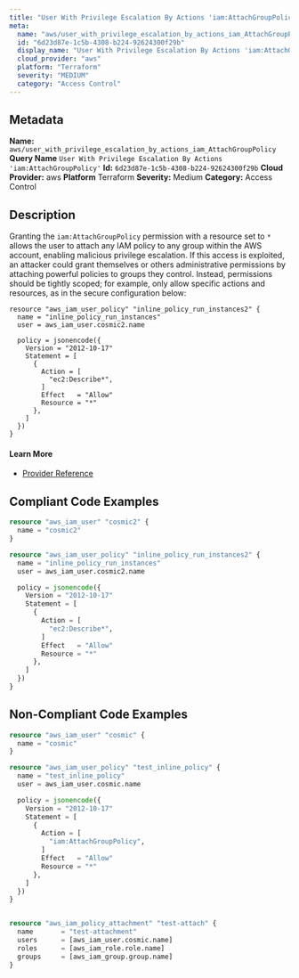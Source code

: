 ```yaml
---
title: "User With Privilege Escalation By Actions 'iam:AttachGroupPolicy'"
meta:
  name: "aws/user_with_privilege_escalation_by_actions_iam_AttachGroupPolicy"
  id: "6d23d87e-1c5b-4308-b224-92624300f29b"
  display_name: "User With Privilege Escalation By Actions 'iam:AttachGroupPolicy'"
  cloud_provider: "aws"
  platform: "Terraform"
  severity: "MEDIUM"
  category: "Access Control"
---
```

## Metadata
**Name:** `aws/user_with_privilege_escalation_by_actions_iam_AttachGroupPolicy`
**Query Name** `User With Privilege Escalation By Actions 'iam:AttachGroupPolicy'`
**Id:** `6d23d87e-1c5b-4308-b224-92624300f29b`
**Cloud Provider:** aws
**Platform** Terraform
**Severity:** Medium
**Category:** Access Control
## Description
Granting the `iam:AttachGroupPolicy` permission with a resource set to `*` allows the user to attach any IAM policy to any group within the AWS account, enabling malicious privilege escalation. If this access is exploited, an attacker could grant themselves or others administrative permissions by attaching powerful policies to groups they control. Instead, permissions should be tightly scoped; for example, only allow specific actions and resources, as in the secure configuration below:

```
resource "aws_iam_user_policy" "inline_policy_run_instances2" {
  name = "inline_policy_run_instances"
  user = aws_iam_user.cosmic2.name

  policy = jsonencode({
    Version = "2012-10-17"
    Statement = [
      {
        Action = [
          "ec2:Describe*",
        ]
        Effect   = "Allow"
        Resource = "*"
      },
    ]
  })
}
```

#### Learn More

 - [Provider Reference](https://registry.terraform.io/providers/hashicorp/aws/latest/docs/resources/iam_user_policy#policy)


## Compliant Code Examples
```terraform
resource "aws_iam_user" "cosmic2" {
  name = "cosmic2"
}

resource "aws_iam_user_policy" "inline_policy_run_instances2" {
  name = "inline_policy_run_instances"
  user = aws_iam_user.cosmic2.name

  policy = jsonencode({
    Version = "2012-10-17"
    Statement = [
      {
        Action = [
          "ec2:Describe*",
        ]
        Effect   = "Allow"
        Resource = "*"
      },
    ]
  })
}

```
## Non-Compliant Code Examples
```terraform
resource "aws_iam_user" "cosmic" {
  name = "cosmic"
}

resource "aws_iam_user_policy" "test_inline_policy" {
  name = "test_inline_policy"
  user = aws_iam_user.cosmic.name

  policy = jsonencode({
    Version = "2012-10-17"
    Statement = [
      {
        Action = [
          "iam:AttachGroupPolicy",
        ]
        Effect   = "Allow"
        Resource = "*"
      },
    ]
  })
}


resource "aws_iam_policy_attachment" "test-attach" {
  name       = "test-attachment"
  users      = [aws_iam_user.cosmic.name]
  roles      = [aws_iam_role.role.name]
  groups     = [aws_iam_group.group.name]
}



```